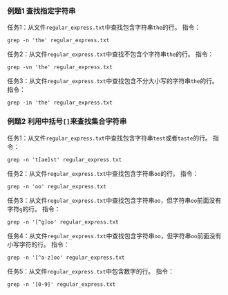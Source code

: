 ### 例题1 查找指定字符串
任务1：从文件`regular_express.txt`中查找包含字符串`the`的行。
指令：
```
grep -n 'the' regular_express.txt
```

任务2：从文件`regular_express.txt`中查找不包含个字符串`the`的行。
指令：
```
grep -vn 'the' regular_express.txt
```
任务3：从文件`regular_express.txt`中查找包含不分大小写的字符串`the`的行。
指令：
```
grep -in 'the' regular_express.txt
```

### 例题2 利用中括号`[]`来查找集合字符串
任务1：从文件`regular_express.txt`中查找包含字符串`test`或者`taste`的行。
指令：
```
grep -n 't[ae]st' regular_express.txt
```

任务2：从文件`regular_express.txt`中查找包含字符串`oo`的行。
指令：
```
grep -n 'oo' regular_express.txt
```

任务3：从文件`regular_express.txt`中查找包含字符串`oo`，但字符串`oo`前面没有字符`g`的行。
指令：
```
grep -n '[^g]oo' regular_express.txt
```

任务4：从文件`regular_express.txt`中查找包含字符串`oo`，但字符串`oo`前面没有小写字符的行。
指令：
```
grep -n '[^a-z]oo' regular_express.txt
```

任务5：从文件`regular_express.txt`中包含数字的行。
指令：
```
grep -n '[0-9]' regular_express.txt
```


